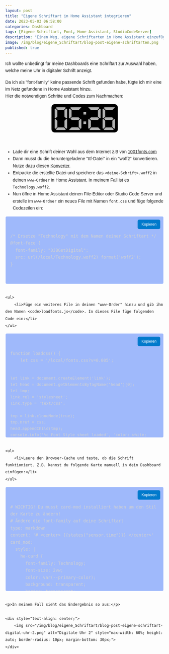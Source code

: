 ```yaml
---
layout: post
title: "Eigene Schriftart in Home Assistant integrieren"
date: 2023-05-03 06:58:00
categories: Dashboard
tags: [Eigene Schriftart, Font, Home Assistant, StudioCodeServer]
description: "Einen Weg, eigene Schriftarten in Home Assistant einzufügen, zeige ich hier."
image: /img/blog/eigene_Schriftart/blog-post-eigene-schriftarten.png
published: true
---
```


<div class="post-content">
<p>
    Ich wollte unbedingt für meine Dashboards eine Schriftart zur Auswahl haben, welche meine Uhr in digitaler Schrift anzeigt.
</p>

<p>
    Da ich als "font-family" keine passende Schrift gefunden habe, fügte ich mir eine im Netz gefundene in Home Assistant hinzu.<br>
    Hier die notwendigen Schritte und Codes zum Nachmachen:
</p>

<div style="text-align: center;">
    <img src="/img/blog/eigene_Schriftart/blog-post-eigene-schriftart-digital-uhr.png" alt="Digitale Uhr" style="max-width: 60%; height: auto; border-radius: 10px; margin-bottom: 30px;">
</div>

<ul>
    <li>Lade dir eine Schrift deiner Wahl aus dem Internet z.B von <a href="https://www.1001fonts.com/technology-font.html" target="_blank">1001fonts.com</a></li>
    <li>Dann musst du die heruntergeladene "ttf-Datei" in ein "woff2" konvertieren. Nutze dazu diesen <a href="https://www.fontconverter.io/de" target="_blank">Konverter</a>.</li>
    <li>Entpacke die erstellte Datei und speichere das <code>&lt;deine-Schrift&gt;.woff2</code> in deinen <code>www-Ordner</code> in Home Assistant. In meinem Fall ist es <code>Technology.woff2</code>.</li>
    <li>Nun öffne in Home Assistant deinen File-Editor oder Studio Code Server und erstelle im <code>www-Ordner</code> ein neues File mit Namen <code>font.css</code> und füge folgende Codezeilen ein:</li>
</ul>

<div class="code-container">
    <button class="copy-button" onclick="copyCode('code-css-font', this)">Kopieren</button>
    <pre id="code-css-font" class="language-css"><code>
/* Ersetze "Technology" mit dem Namen deiner Schriftart */
@font-face {
  font-family: "DJBGetDigital";
  src: url(/local/Technology.woff2) format('woff2');
}
    </code></pre>
</div>

    <ul>
        <li>Füge ein weiteres File in deinen "www-Order" hinzu und gib ihm den Namen <code>loadfonts.js</code>. In dieses File füge folgenden Code ein:</li>
    </ul>
<div class="code-container">
    <button class="copy-button" onclick="copyCode('code-js-font', this)">Kopieren</button>
    <pre id="code-js-font" class="language-js"><code>
function loadcss() {
    let css = '/local/fonts.css?v=0.005';

    let link = document.createElement('link');
    let head = document.getElementsByTagName('head')[0];
    let tmp;
    link.rel = 'stylesheet';
    link.type = 'text/css';

    tmp = link.cloneNode(true);
    tmp.href = css;
    head.appendChild(tmp);
    console.info('%c Font Style sheet loaded', 'color: white; background: #000; font-weight: 700;');
}
loadcss();
    </code></pre>
</div>

    <ul>
        <li>Leere den Browser-Cache und teste, ob die Schrift funktioniert. Z.B. kannst du folgende Karte manuell in dein Dashboard einfügen:</li>
    </ul>

<div class="code-container">
    <button class="copy-button" onclick="copyCode('code-yaml-font', this)">Kopieren</button>
    <pre id="code-yaml-font" class="language-yaml"><code>
# WICHTIG! Du musst card-mod installiert haben um den Stil der Karte zu ändern!
# Ändere die font-family auf deine Schriftart
type: markdown
content: '# &lt;center&gt; &#123;&#123;states("sensor.time")&#125;&#125; &lt;/center&gt;'
card_mod:
  style: |
    ha-card {
      font-family: Technology;
      font-size: 2vw;
      color: var(--primary-color);
      background: transparent;
      border: transparent;
    }
    </code></pre>
</div>

    <p>In meinem Fall sieht das Endergebnis so aus:</p>

    <div style="text-align: center;">
        <img src="/img/blog/eigene_Schriftart/blog-post-eigene-schriftart-digital-uhr-2.png" alt="Digitale Uhr 2" style="max-width: 60%; height: auto; border-radius: 10px; margin-bottom: 30px;">
    </div>
<div id="custom-alert" style="display: none;">
    <div id="custom-alert-content">
        <h4 id="custom-alert-title"></h4>
        <p id="custom-alert-message"></p>
        <button id="close-alert">OK</button>
    </div>
</div>
</div>

<style>
    .post-content {
        max-width: 100%;
        margin: auto;
        font-family: Arial, sans-serif;
        line-height: 1.6;
    }
    /* Code Container */
    .code-container {
        position: relative;
        background-color: #9fb9fb;
        border: 1px solid #ffffff;
        box-shadow: 0 2px 5px #ffffff;
        border-radius: 5px;
        padding: 15px;
        margin-top: 5px;
        margin-bottom: 30px;
        overflow: auto;
        max-height: 300px;
    }
    .code-container code {
        font-family: Consolas, Monaco, 'Andale Mono', 'Ubuntu Mono', monospace;
        font-size: 0.95em;
        line-height: 1.5;
        color: #d1d1d1;
    }
    /* Stil für den Copy-Button */
    .copy-button {
        position: absolute;
        top: 10px;
        right: 10px;
        background: #007acc;
        color: white;
        border: none;
        border-radius: 5px;
        padding: 8px 12px;
        font-size: 0.85em;
        cursor: pointer;
        z-index: 10;
    }
    .copy-button:hover {
        background: #005a9c;
    }
    .copy-button.copied {
        background: #72dd8b; /* Grüner Hintergrund */
        color: white;       /* Weiße Schrift */
        content: '✔️';      /* Symbol */
        padding: 8px 12px;
    }
    #custom-alert {
        position: fixed;
        top: 0;
        left: 0;
        width: 100%;
        height: 100%;
        background-color: rgba(0, 0, 0, 0.6); /* Dunkles Overlay */
        display: flex;
        justify-content: center;
        align-items: center;
        z-index: 9999;
    }
    #custom-alert-content {
        background-color: #fff;
        padding: 20px 30px;
        border-radius: 10px;
        box-shadow: 0 4px 10px rgba(0, 0, 0, 0.3);
        text-align: center;
        max-width: 400px;
        animation: fadeIn 0.3s ease-in-out;
    }
    #custom-alert-title {
        margin-bottom: 10px;
        font-size: 18px;
        color: #333;
        font-weight: bold;
    }
    #custom-alert-message {
        margin-bottom: 15px;
        font-size: 16px;
        color: #666;
    }
    #close-alert {
        background-color: #28a745;
        color: white;
        border: none;
        padding: 10px 20px;
        font-size: 14px;
        border-radius: 5px;
        cursor: pointer;
        transition: background-color 0.3s ease;
    }
    #close-alert:hover {
        background-color: #218838;
    }
    /* Animation */
    @keyframes fadeIn {
        from {
            opacity: 0;
            transform: scale(0.8);
        }
        to {
            opacity: 1;
            transform: scale(1);
        }
    }
</style>

<script>

    function showCustomAlert(title, message) {
        const alertBox = document.getElementById("custom-alert");
        const alertTitle = document.getElementById("custom-alert-title");
        const alertMessage = document.getElementById("custom-alert-message");
    
        alertTitle.textContent = title;   // Überschrift setzen
        alertMessage.textContent = message; // Nachricht setzen
        alertBox.style.display = "flex"; // Fenster anzeigen
    
        document.getElementById("close-alert").onclick = function () {
            alertBox.style.display = "none"; // Fenster schließen
        };
    }

    function copyCode(elementId, button) {
        const codeElement = document.getElementById(elementId);
        const codeText = codeElement.innerText || codeElement.textContent;

        navigator.clipboard.writeText(codeText)
            .then(() => {
                // Zeigt das benutzerdefinierte Fenster
                showCustomAlert("ERFOLG!", "Der Code wurde erfolgreich kopiert!");

                // Button-Text und Stil dauerhaft ändern
                button.classList.add('copied'); // Füge die CSS-Klasse hinzu
                button.innerHTML = "Kopiert ✔️";       // Ändere den Button-Inhalt auf das Symbol
                button.style.backgroundColor = "#72dd8b"; // Grüner Hintergrund
                button.style.color = "white";             // Weiße Schrift
                
            })
            .catch(err => {
                console.error("Fehler beim Kopieren des Codes: ", err);
                showCustomAlert("FEHLER!", "Beim Kopieren des Codes ist ein Fehler aufgetreten.");
            });
    }
</script>

</div>

